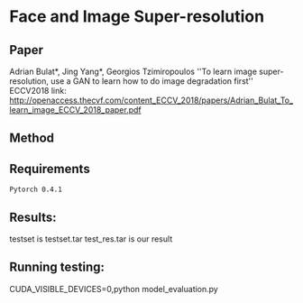# Face and Image Super-resolution
## Paper
Adrian Bulat*, Jing Yang*, Georgios Tzimiropoulos
''To learn image super-resolution, use a GAN to learn how to do image degradation first''
ECCV2018
link: http://openaccess.thecvf.com/content_ECCV_2018/papers/Adrian_Bulat_To_learn_image_ECCV_2018_paper.pdf

## Method



## Requirements
    Pytorch 0.4.1

## Results:
testset is testset.tar
test_res.tar is our result


## Running testing:

CUDA_VISIBLE_DEVICES=0,python model_evaluation.py 
